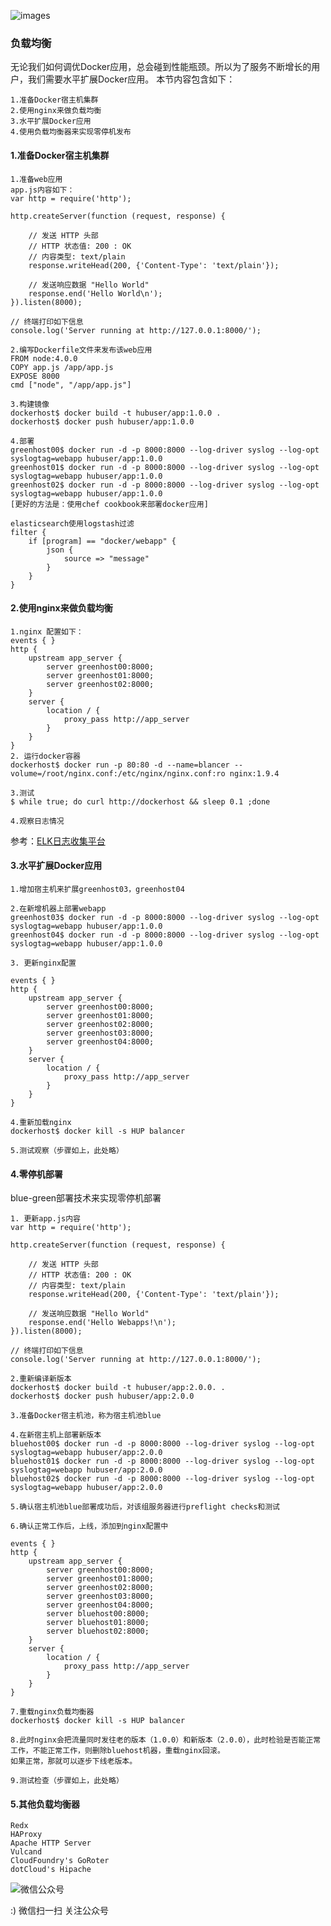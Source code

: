 <!--
author: os4uinfo
head: https://os4u.info/blog/img/sun.png
date: 2017-05-10
title: Docker应用负载均衡
tags: Docker
images: https://os4u.info/blog/img/sun.png
category: Docker 
status: publish
summary: 无论我们如何调优Docker应用，总会碰到性能瓶颈。所以为了服务不断增长的用户，我们需要水平扩展Docker应用。
-->

![images](https://os4u.info/blog/docker/images/poly.jpg)

### 负载均衡

无论我们如何调优Docker应用，总会碰到性能瓶颈。所以为了服务不断增长的用户，我们需要水平扩展Docker应用。
本节内容包含如下：
```
1.准备Docker宿主机集群
2.使用nginx来做负载均衡
3.水平扩展Docker应用
4.使用负载均衡器来实现零停机发布
```

#### 1.准备Docker宿主机集群
```
1.准备web应用
app.js内容如下：
var http = require('http');

http.createServer(function (request, response) {

	// 发送 HTTP 头部 
	// HTTP 状态值: 200 : OK
	// 内容类型: text/plain
	response.writeHead(200, {'Content-Type': 'text/plain'});

	// 发送响应数据 "Hello World"
	response.end('Hello World\n');
}).listen(8000);

// 终端打印如下信息
console.log('Server running at http://127.0.0.1:8000/');

2.编写Dockerfile文件来发布该web应用
FROM node:4.0.0
COPY app.js /app/app.js
EXPOSE 8000
cmd ["node", "/app/app.js"]

3.构建镜像
dockerhost$ docker build -t hubuser/app:1.0.0 .
dockerhost$ docker push hubuser/app:1.0.0

4.部署
greenhost00$ docker run -d -p 8000:8000 --log-driver syslog --log-opt syslogtag=webapp hubuser/app:1.0.0
greenhost01$ docker run -d -p 8000:8000 --log-driver syslog --log-opt syslogtag=webapp hubuser/app:1.0.0
greenhost02$ docker run -d -p 8000:8000 --log-driver syslog --log-opt syslogtag=webapp hubuser/app:1.0.0
[更好的方法是：使用chef cookbook来部署docker应用]

elasticsearch使用logstash过滤
filter {
    if [program] == "docker/webapp" {
        json {
            source => "message"
        }
    }
}
```

#### 2.使用nginx来做负载均衡
```
1.nginx 配置如下：
events { }
http {
    upstream app_server {
        server greenhost00:8000;
        server greenhost01:8000;
        server greenhost02:8000;
    }
    server {
        location / {
            proxy_pass http://app_server
        }
    }
}
2. 运行docker容器
dockerhost$ docker run -p 80:80 -d --name=blancer --volume=/root/nginx.conf:/etc/nginx/nginx.conf:ro nginx:1.9.4

3.测试
$ while true; do curl http://dockerhost && sleep 0.1 ;done

4.观察日志情况
```
参考：[ELK日志收集平台](https://os4u.info/blog/docker/docker-monitor-log.html) 

#### 3.水平扩展Docker应用
```
1.增加宿主机来扩展greenhost03，greenhost04

2.在新增机器上部署webapp
greenhost03$ docker run -d -p 8000:8000 --log-driver syslog --log-opt syslogtag=webapp hubuser/app:1.0.0
greenhost04$ docker run -d -p 8000:8000 --log-driver syslog --log-opt syslogtag=webapp hubuser/app:1.0.0

3. 更新nginx配置

events { }
http {
    upstream app_server {
        server greenhost00:8000;
        server greenhost01:8000;
        server greenhost02:8000;
        server greenhost03:8000;
        server greenhost04:8000;
    }
    server {
        location / {
            proxy_pass http://app_server
        }
    }
}

4.重新加载nginx
dockerhost$ docker kill -s HUP balancer

5.测试观察（步骤如上，此处略）
```

#### 4.零停机部署
blue-green部署技术来实现零停机部署
```
1. 更新app.js内容
var http = require('http');

http.createServer(function (request, response) {

	// 发送 HTTP 头部 
	// HTTP 状态值: 200 : OK
	// 内容类型: text/plain
	response.writeHead(200, {'Content-Type': 'text/plain'});

	// 发送响应数据 "Hello World"
	response.end('Hello Webapps!\n');
}).listen(8000);

// 终端打印如下信息
console.log('Server running at http://127.0.0.1:8000/');

2.重新编译新版本
dockerhost$ docker build -t hubuser/app:2.0.0. .
dockerhost$ docker push hubuser/app:2.0.0

3.准备Docker宿主机池，称为宿主机池blue

4.在新宿主机上部署新版本
bluehost00$ docker run -d -p 8000:8000 --log-driver syslog --log-opt syslogtag=webapp hubuser/app:2.0.0
bluehost01$ docker run -d -p 8000:8000 --log-driver syslog --log-opt syslogtag=webapp hubuser/app:2.0.0
bluehost02$ docker run -d -p 8000:8000 --log-driver syslog --log-opt syslogtag=webapp hubuser/app:2.0.0

5.确认宿主机池blue部署成功后，对该组服务器进行preflight checks和测试

6.确认正常工作后，上线，添加到nginx配置中

events { }
http {
    upstream app_server {
        server greenhost00:8000;
        server greenhost01:8000;
        server greenhost02:8000;
        server greenhost03:8000;
        server greenhost04:8000;
        server bluehost00:8000;
        server bluehost01:8000;
        server bluehost02:8000;
    }
    server {
        location / {
            proxy_pass http://app_server
        }
    }
}

7.重载nginx负载均衡器
dockerhost$ docker kill -s HUP balancer

8.此时nginx会把流量同时发往老的版本（1.0.0）和新版本（2.0.0），此时检验是否能正常工作，不能正常工作，则删除bluehost机器，重载nginx回滚。
如果正常，那就可以逐步下线老版本。

9.测试检查（步骤如上，此处略）
```
#### 5.其他负载均衡器
```
Redx
HAProxy
Apache HTTP Server
Vulcand
CloudFoundry's GoRoter
dotCloud's Hipache
```



![微信公众号](https://www.os4u.info/wx.jpg) 

:) 微信扫一扫 关注公众号 